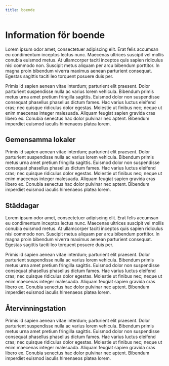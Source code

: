 ```yaml
---
title: boende
---
```

# Information för boende

Lorem ipsum odor amet, consectetuer adipiscing elit. Erat felis accumsan eu condimentum inceptos lectus nunc. Maecenas ultrices suscipit vel mollis conubia euismod metus. At ullamcorper taciti inceptos quis sapien ridiculus nisi commodo non. Suscipit metus aliquam per arcu bibendum porttitor. In magna proin bibendum viverra maximus aenean parturient consequat. Egestas sagittis taciti leo torquent posuere duis per.

Primis id sapien aenean vitae interdum; parturient elit praesent. Dolor parturient suspendisse nulla ac varius lorem vehicula. Bibendum primis metus urna amet pretium fringilla sagittis. Euismod dolor non suspendisse consequat phasellus phasellus dictum fames. Hac varius luctus eleifend cras; nec quisque ridiculus dolor egestas. Molestie ut finibus nec; neque ut enim maecenas integer malesuada. Aliquam feugiat sapien gravida cras libero ex. Conubia senectus hac dolor pulvinar nec aptent. Bibendum imperdiet euismod iaculis himenaeos platea lorem.

## Gemensamma lokaler

Primis id sapien aenean vitae interdum; parturient elit praesent. Dolor parturient suspendisse nulla ac varius lorem vehicula. Bibendum primis metus urna amet pretium fringilla sagittis. Euismod dolor non suspendisse consequat phasellus phasellus dictum fames. Hac varius luctus eleifend cras; nec quisque ridiculus dolor egestas. Molestie ut finibus nec; neque ut enim maecenas integer malesuada. Aliquam feugiat sapien gravida cras libero ex. Conubia senectus hac dolor pulvinar nec aptent. Bibendum imperdiet euismod iaculis himenaeos platea lorem.

## Städdagar

Lorem ipsum odor amet, consectetuer adipiscing elit. Erat felis accumsan eu condimentum inceptos lectus nunc. Maecenas ultrices suscipit vel mollis conubia euismod metus. At ullamcorper taciti inceptos quis sapien ridiculus nisi commodo non. Suscipit metus aliquam per arcu bibendum porttitor. In magna proin bibendum viverra maximus aenean parturient consequat. Egestas sagittis taciti leo torquent posuere duis per.

Primis id sapien aenean vitae interdum; parturient elit praesent. Dolor parturient suspendisse nulla ac varius lorem vehicula. Bibendum primis metus urna amet pretium fringilla sagittis. Euismod dolor non suspendisse consequat phasellus phasellus dictum fames. Hac varius luctus eleifend cras; nec quisque ridiculus dolor egestas. Molestie ut finibus nec; neque ut enim maecenas integer malesuada. Aliquam feugiat sapien gravida cras libero ex. Conubia senectus hac dolor pulvinar nec aptent. Bibendum imperdiet euismod iaculis himenaeos platea lorem.

## Återvinningstation

Primis id sapien aenean vitae interdum; parturient elit praesent. Dolor parturient suspendisse nulla ac varius lorem vehicula. Bibendum primis metus urna amet pretium fringilla sagittis. Euismod dolor non suspendisse consequat phasellus phasellus dictum fames. Hac varius luctus eleifend cras; nec quisque ridiculus dolor egestas. Molestie ut finibus nec; neque ut enim maecenas integer malesuada. Aliquam feugiat sapien gravida cras libero ex. Conubia senectus hac dolor pulvinar nec aptent. Bibendum imperdiet euismod iaculis himenaeos platea lorem.
